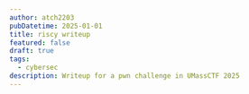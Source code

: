 ```yaml
---
author: atch2203
pubDatetime: 2025-01-01
title: riscy writeup
featured: false
draft: true
tags:
  - cybersec
description: Writeup for a pwn challenge in UMassCTF 2025
---
```

